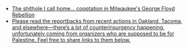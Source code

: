 * [The shithole I call home... cooptation in Milwaukee's George Floyd Rebellion](https://redvoice.news/the-shithole-i-call-home-cooptation-in-milwaukees-george-floyd-rebellion/?fbclid=IwAR00Pu0tEwxEl2b_TETea646cyJENf1BfyuiWCHYudt_Wo52il69L56lbrQ)
* [Please read the reportbacks from recent actions in Oakland, Tacoma, and elsewhere—there’s a lot of counterinsurgency happening, unfortunately coming from organizers who are supposed to be for Palestine. Feel free to share links to them below.](https://twitter.com/ytnessisdeath/status/1722266994421243962)

